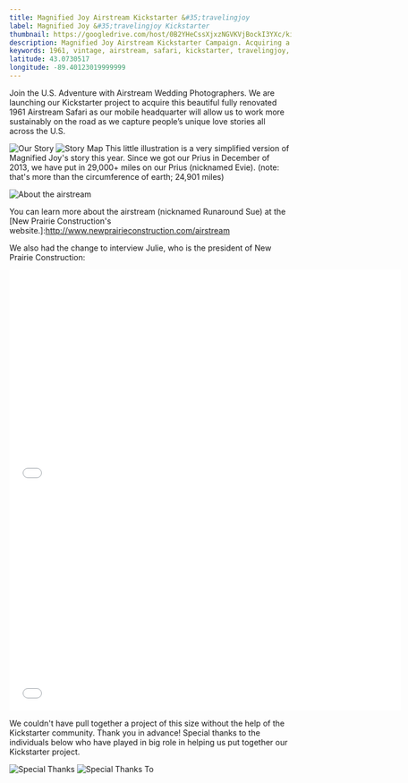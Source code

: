 ```yaml
---
title: Magnified Joy Airstream Kickstarter &#35;travelingjoy
label: Magnified Joy &#35;travelingjoy Kickstarter
thumbnail: https://googledrive.com/host/0B2YHeCssXjxzNGVKVjBockI3YXc/kickstarterus_feature.jpg
description: Magnified Joy Airstream Kickstarter Campaign. Acquiring a 1961 fully renovated Airstream Safari built with sustainability in mind.
keywords: 1961, vintage, airstream, safari, kickstarter, travelingjoy, calendars, landscape, road trips, rewards, sustainability, eco friendly, community, grass root, adventure,  artisan, craftsmanship, beautiful, prius
latitude: 43.0730517
longitude: -89.40123019999999
---
```


Join the U.S. Adventure with Airstream Wedding Photographers. We are launching our Kickstarter project to acquire this beautiful fully renovated 1961 Airstream Safari as our mobile headquarter will allow us to work more sustainably on the road as we capture people’s unique love stories all across the U.S.

![Our Story](https://googledrive.com/host/0B2YHeCssXjxzSG9aZUtxNjBUNXc/OurStory.png)
![Story Map](https://googledrive.com/host/0B2YHeCssXjxzNGVKVjBockI3YXc/StoryMap-01.png)
This little illustration is a very simplified version of Magnified Joy's story this year. Since we got our Prius in December of 2013, we have put in 29,000+ miles on our Prius (nicknamed Evie). (note: that's more than the circumference of earth; 24,901 miles) 

![About the airstream](https://googledrive.com/host/0B2YHeCssXjxzSG9aZUtxNjBUNXc/AbouttheAirstream.png)

You can learn more about the airstream (nicknamed Runaround Sue) at the [New Prairie Construction's website.]:http://www.newprairieconstruction.com/airstream

We also had the change to interview Julie, who is the president of New Prairie Construction:
<div><iframe src="//player.vimeo.com/video/109392872?title=0&amp;byline=0&amp;portrait=0" width="700" height="394" frameborder="0" webkitallowfullscreen mozallowfullscreen allowfullscreen></iframe></div>
<div><iframe src="//player.vimeo.com/video/109392712?title=0&amp;byline=0&amp;portrait=0" width="700" height="394" frameborder="0" webkitallowfullscreen mozallowfullscreen allowfullscreen></iframe></div>


We couldn't have pull together a project of this size without the help of the Kickstarter community. Thank you in advance! Special thanks to the individuals below who have played in big role in helping us put together our Kickstarter project.

![Special Thanks](https://googledrive.com/host/0B2YHeCssXjxzSG9aZUtxNjBUNXc/SpecialThanks.png)
![Special Thanks To](https://googledrive.com/host/0B2YHeCssXjxzNGVKVjBockI3YXc/special_thanks.png)



